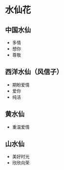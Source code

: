 # 水仙花

## 中国水仙

- 多情
- 想你
- 尊敬

## 西洋水仙（风信子）

- 期盼爱情
- 爱你
- 纯洁

## 黄水仙

- 重温爱情

## 山水仙

- 美好时光
- 欣欣向荣